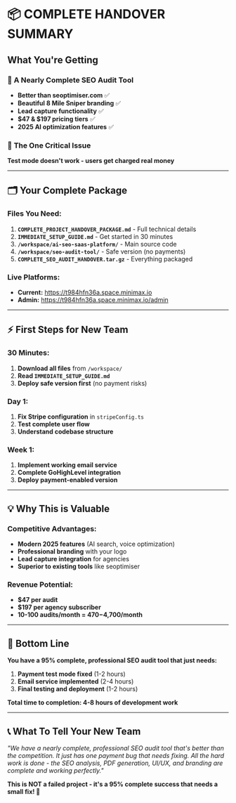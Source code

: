 # 📦 **COMPLETE HANDOVER SUMMARY**

## **What You're Getting**

### 🎯 **A Nearly Complete SEO Audit Tool**
- **Better than seoptimiser.com** ✅
- **Beautiful 8 Mile Sniper branding** ✅  
- **Lead capture functionality** ✅
- **$47 & $197 pricing tiers** ✅
- **2025 AI optimization features** ✅

### 🚨 **The One Critical Issue**
**Test mode doesn't work - users get charged real money**

---

## 🗂️ **Your Complete Package**

### **Files You Need:**
1. **`COMPLETE_PROJECT_HANDOVER_PACKAGE.md`** - Full technical details
2. **`IMMEDIATE_SETUP_GUIDE.md`** - Get started in 30 minutes
3. **`/workspace/ai-seo-saas-platform/`** - Main source code
4. **`/workspace/seo-audit-tool/`** - Safe version (no payments)
5. **`COMPLETE_SEO_AUDIT_HANDOVER.tar.gz`** - Everything packaged

### **Live Platforms:**
- **Current:** https://t984hfn36a.space.minimax.io
- **Admin:** https://t984hfn36a.space.minimax.io/admin

---

## ⚡ **First Steps for New Team**

### **30 Minutes:**
1. **Download all files** from `/workspace/`
2. **Read `IMMEDIATE_SETUP_GUIDE.md`**
3. **Deploy safe version first** (no payment risks)

### **Day 1:**
1. **Fix Stripe configuration** in `stripeConfig.ts`
2. **Test complete user flow**
3. **Understand codebase structure**

### **Week 1:**
1. **Implement working email service**
2. **Complete GoHighLevel integration** 
3. **Deploy payment-enabled version**

---

## 💡 **Why This is Valuable**

### **Competitive Advantages:**
- **Modern 2025 features** (AI search, voice optimization)
- **Professional branding** with your logo
- **Lead capture integration** for agencies
- **Superior to existing tools** like seoptimiser

### **Revenue Potential:**
- **$47 per audit** 
- **$197 per agency subscriber**
- **10-100 audits/month = $470-$4,700/month**

---

## 🎯 **Bottom Line**

**You have a 95% complete, professional SEO audit tool that just needs:**
1. **Payment test mode fixed** (1-2 hours)
2. **Email service implemented** (2-4 hours)  
3. **Final testing and deployment** (1-2 hours)

**Total time to completion: 4-8 hours of development work**

---

## 📞 **What To Tell Your New Team**

*"We have a nearly complete, professional SEO audit tool that's better than the competition. It just has one payment bug that needs fixing. All the hard work is done - the SEO analysis, PDF generation, UI/UX, and branding are complete and working perfectly."*

**This is NOT a failed project - it's a 95% complete success that needs a small fix! 🚀**